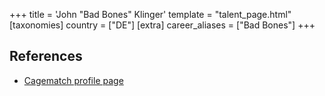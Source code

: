+++
title = 'John "Bad Bones" Klinger'
template = "talent_page.html"
[taxonomies]
country = ["DE"]
[extra]
career_aliases = ["Bad Bones"]
+++

## References

* [Cagematch profile page](https://www.cagematch.net/?id=2&nr=2432)

